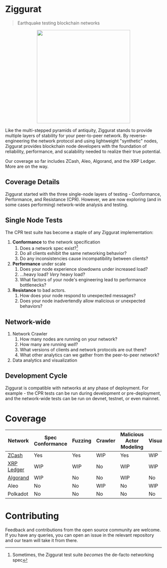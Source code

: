 # Ziggurat
> Earthquake testing blockchain networks

<p align="center">
    <img src="https://github.com/runziggurat/.github/blob/main/profile/assets/logo.png" height="300px">
</p>

Like the multi-stepped pyramids of antiquity, Ziggurat stands to provide multiple layers of stability for your peer-to-peer network. By reverse-engineering the network protocol and using lightweight "synthetic" nodes, Ziggurat provides blockchain node developers with the foundation of reliability, performance, and scalability needed to realize their true potential.

Our coverage so far includes ZCash, Aleo, Algorand, and the XRP Ledger. More are on the way.

## Coverage Details

Ziggurat started with the three single-node layers of testing - Conformance, Performance, and Resistance (CPR). However, we are now exploring (and in some cases performing) network-wide analysis and testing.

## Single Node Tests

The CPR test suite has become a staple of any Ziggurat implementation:

1. **Conformance** to the network specification
   1. Does a network spec exist?[^1]
   2. Do all clients exhibit the same networking behavior?
   3. Do any inconsistencies cause incompatibility between clients?
2. **Performance** under scale
   1. Does your node experience slowdowns under increased load?
   2. ...heavy load? _Very_ heavy load?
   3. What factors of your node's engineering lead to performance bottlenecks?
3. **Resistance** to bad actors.
   1. How does your node respond to unexpected messages?
   2. Does your node inadvertendly allow malicious or unexpected behaviors?

## Network-wide

1. Network Crawler
   1. How many nodes are running on your network?
   2. How many are running _well_?
   3. What versions of clients and network protocols are out there?
   4. What other analytics can we gather from the peer-to-peer network?
2. Data analytics and visualization
<!-- 2. Testnet Red-Teaming (coming soon!) -->
<!-- 2. DoS protection (coming soon!) -->

## Development Cycle

Ziggurat is compatible with networks at any phase of deployment. For example - the CPR tests can be run during development or pre-deployment, and the network-wide tests can be run on devnet, testnet, or even mainnet.

[^1]: Sometimes, the Ziggurat test suite _becomes_ the de-facto networking spec

# Coverage

|  Network           | Spec Conformance | Fuzzing | Crawler | Malicious Actor Modeling | Visualization | Performance Benchmarking |
|--------------------|------------------|---------|---------|--------------------------|---------------|--------------------------|
| [ZCash]            | Yes              | Yes     | WIP     | Yes                      | WIP           | Yes                      |
| [XRP Ledger]       | WIP              | WIP     | No      | WIP                      | WIP           | WIP                      |
| [Algorand]         | WIP              | No      | No      | WIP                      | No            | No                       |
| Aleo               | No               | No      | WIP     | No                       | WIP           | No                       |  
| Polkadot           | No               | No      | No      | No                       | No            | No                       |

[ZCash]: https://github.com/runziggurat/zcash
[XRP Ledger]: https://github.com/runziggurat/xrpl
[Algorand]: https://github.com/runziggurat/algorand

# Contributing

Feedback and contributions from the open source community are welcome. If you have any queries, you can open an issue in the relevant repository and our team will take it from there.
